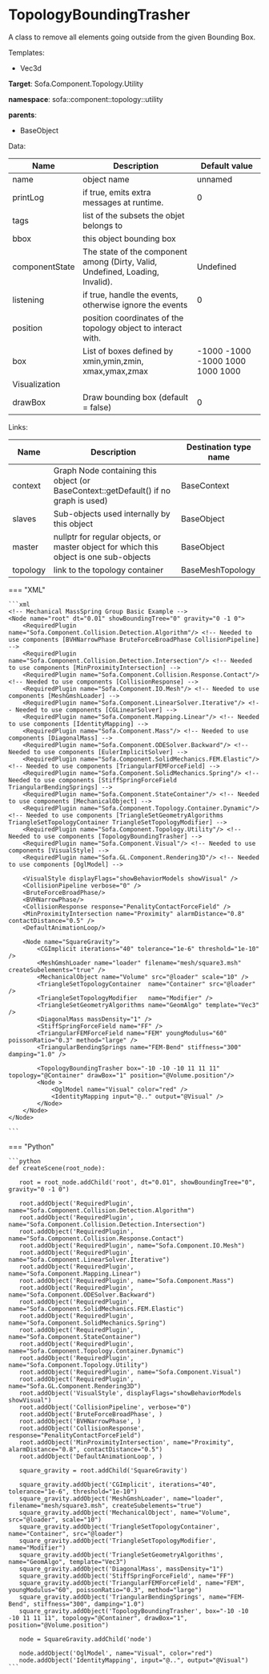 # TopologyBoundingTrasher

A class to remove all elements going outside from the given Bounding Box.


Templates:

- Vec3d

__Target__: Sofa.Component.Topology.Utility

__namespace__: sofa::component::topology::utility

__parents__:

- BaseObject

Data: 

<table>
    <thead>
        <tr>
            <th>Name</th>
            <th>Description</th>
            <th>Default value</th>
        </tr>
    </thead>
    <tbody>
	<tr>
		<td>name</td>
		<td>
object name
		</td>
		<td>unnamed</td>
	</tr>
	<tr>
		<td>printLog</td>
		<td>
if true, emits extra messages at runtime.
		</td>
		<td>0</td>
	</tr>
	<tr>
		<td>tags</td>
		<td>
list of the subsets the objet belongs to
		</td>
		<td></td>
	</tr>
	<tr>
		<td>bbox</td>
		<td>
this object bounding box
		</td>
		<td></td>
	</tr>
	<tr>
		<td>componentState</td>
		<td>
The state of the component among (Dirty, Valid, Undefined, Loading, Invalid).
		</td>
		<td>Undefined</td>
	</tr>
	<tr>
		<td>listening</td>
		<td>
if true, handle the events, otherwise ignore the events
		</td>
		<td>0</td>
	</tr>
	<tr>
		<td>position</td>
		<td>
position coordinates of the topology object to interact with.
		</td>
		<td></td>
	</tr>
	<tr>
		<td>box</td>
		<td>
List of boxes defined by xmin,ymin,zmin, xmax,ymax,zmax
		</td>
		<td>-1000 -1000 -1000 1000 1000 1000</td>
	</tr>
	<tr>
		<td colspan="3">Visualization</td>
	</tr>
	<tr>
		<td>drawBox</td>
		<td>
Draw bounding box (default = false)
		</td>
		<td>0</td>
	</tr>

</tbody>
</table>

Links: 


| Name | Description | Destination type name |
| ---- | ----------- | --------------------- |
|context|Graph Node containing this object (or BaseContext::getDefault() if no graph is used)|BaseContext|
|slaves|Sub-objects used internally by this object|BaseObject|
|master|nullptr for regular objects, or master object for which this object is one sub-objects|BaseObject|
|topology|link to the topology container|BaseMeshTopology|

=== "XML"

    ```xml
    <!-- Mechanical MassSpring Group Basic Example -->
    <Node name="root" dt="0.01" showBoundingTree="0" gravity="0 -1 0">
    	<RequiredPlugin name="Sofa.Component.Collision.Detection.Algorithm"/> <!-- Needed to use components [BVHNarrowPhase BruteForceBroadPhase CollisionPipeline] -->
    	<RequiredPlugin name="Sofa.Component.Collision.Detection.Intersection"/> <!-- Needed to use components [MinProximityIntersection] -->
    	<RequiredPlugin name="Sofa.Component.Collision.Response.Contact"/> <!-- Needed to use components [CollisionResponse] -->
    	<RequiredPlugin name="Sofa.Component.IO.Mesh"/> <!-- Needed to use components [MeshGmshLoader] -->
    	<RequiredPlugin name="Sofa.Component.LinearSolver.Iterative"/> <!-- Needed to use components [CGLinearSolver] -->
    	<RequiredPlugin name="Sofa.Component.Mapping.Linear"/> <!-- Needed to use components [IdentityMapping] -->
    	<RequiredPlugin name="Sofa.Component.Mass"/> <!-- Needed to use components [DiagonalMass] -->
    	<RequiredPlugin name="Sofa.Component.ODESolver.Backward"/> <!-- Needed to use components [EulerImplicitSolver] -->
    	<RequiredPlugin name="Sofa.Component.SolidMechanics.FEM.Elastic"/> <!-- Needed to use components [TriangularFEMForceField] -->
    	<RequiredPlugin name="Sofa.Component.SolidMechanics.Spring"/> <!-- Needed to use components [StiffSpringForceField TriangularBendingSprings] -->
    	<RequiredPlugin name="Sofa.Component.StateContainer"/> <!-- Needed to use components [MechanicalObject] -->
    	<RequiredPlugin name="Sofa.Component.Topology.Container.Dynamic"/> <!-- Needed to use components [TriangleSetGeometryAlgorithms TriangleSetTopologyContainer TriangleSetTopologyModifier] -->
    	<RequiredPlugin name="Sofa.Component.Topology.Utility"/> <!-- Needed to use components [TopologyBoundingTrasher] -->
    	<RequiredPlugin name="Sofa.Component.Visual"/> <!-- Needed to use components [VisualStyle] -->
    	<RequiredPlugin name="Sofa.GL.Component.Rendering3D"/> <!-- Needed to use components [OglModel] -->
    
        <VisualStyle displayFlags="showBehaviorModels showVisual" />
        <CollisionPipeline verbose="0" />
        <BruteForceBroadPhase/>
        <BVHNarrowPhase/>
        <CollisionResponse response="PenalityContactForceField" />
        <MinProximityIntersection name="Proximity" alarmDistance="0.8" contactDistance="0.5" />
        <DefaultAnimationLoop/>
    	
    	<Node name="SquareGravity">
    		<CGImplicit iterations="40" tolerance="1e-6" threshold="1e-10" />
    		<MeshGmshLoader name="loader" filename="mesh/square3.msh" createSubelements="true" />
    		<MechanicalObject name="Volume" src="@loader" scale="10" />
    		<TriangleSetTopologyContainer  name="Container" src="@loader" />
    		<TriangleSetTopologyModifier   name="Modifier" />
    		<TriangleSetGeometryAlgorithms name="GeomAlgo" template="Vec3" />
    		<DiagonalMass massDensity="1" />
    		<StiffSpringForceField name="FF" />
    		<TriangularFEMForceField name="FEM" youngModulus="60" poissonRatio="0.3" method="large" />
    		<TriangularBendingSprings name="FEM-Bend" stiffness="300" damping="1.0" />
    		
    		<TopologyBoundingTrasher box="-10 -10 -10 11 11 11" topology="@Container" drawBox="1" position="@Volume.position"/>
    		<Node >
    			<OglModel name="Visual" color="red" />
    			<IdentityMapping input="@.." output="@Visual" />
    		</Node>
    	</Node>
    </Node>

    ```

=== "Python"

    ```python
    def createScene(root_node):

       root = root_node.addChild('root', dt="0.01", showBoundingTree="0", gravity="0 -1 0")

       root.addObject('RequiredPlugin', name="Sofa.Component.Collision.Detection.Algorithm")
       root.addObject('RequiredPlugin', name="Sofa.Component.Collision.Detection.Intersection")
       root.addObject('RequiredPlugin', name="Sofa.Component.Collision.Response.Contact")
       root.addObject('RequiredPlugin', name="Sofa.Component.IO.Mesh")
       root.addObject('RequiredPlugin', name="Sofa.Component.LinearSolver.Iterative")
       root.addObject('RequiredPlugin', name="Sofa.Component.Mapping.Linear")
       root.addObject('RequiredPlugin', name="Sofa.Component.Mass")
       root.addObject('RequiredPlugin', name="Sofa.Component.ODESolver.Backward")
       root.addObject('RequiredPlugin', name="Sofa.Component.SolidMechanics.FEM.Elastic")
       root.addObject('RequiredPlugin', name="Sofa.Component.SolidMechanics.Spring")
       root.addObject('RequiredPlugin', name="Sofa.Component.StateContainer")
       root.addObject('RequiredPlugin', name="Sofa.Component.Topology.Container.Dynamic")
       root.addObject('RequiredPlugin', name="Sofa.Component.Topology.Utility")
       root.addObject('RequiredPlugin', name="Sofa.Component.Visual")
       root.addObject('RequiredPlugin', name="Sofa.GL.Component.Rendering3D")
       root.addObject('VisualStyle', displayFlags="showBehaviorModels showVisual")
       root.addObject('CollisionPipeline', verbose="0")
       root.addObject('BruteForceBroadPhase', )
       root.addObject('BVHNarrowPhase', )
       root.addObject('CollisionResponse', response="PenalityContactForceField")
       root.addObject('MinProximityIntersection', name="Proximity", alarmDistance="0.8", contactDistance="0.5")
       root.addObject('DefaultAnimationLoop', )

       square_gravity = root.addChild('SquareGravity')

       square_gravity.addObject('CGImplicit', iterations="40", tolerance="1e-6", threshold="1e-10")
       square_gravity.addObject('MeshGmshLoader', name="loader", filename="mesh/square3.msh", createSubelements="true")
       square_gravity.addObject('MechanicalObject', name="Volume", src="@loader", scale="10")
       square_gravity.addObject('TriangleSetTopologyContainer', name="Container", src="@loader")
       square_gravity.addObject('TriangleSetTopologyModifier', name="Modifier")
       square_gravity.addObject('TriangleSetGeometryAlgorithms', name="GeomAlgo", template="Vec3")
       square_gravity.addObject('DiagonalMass', massDensity="1")
       square_gravity.addObject('StiffSpringForceField', name="FF")
       square_gravity.addObject('TriangularFEMForceField', name="FEM", youngModulus="60", poissonRatio="0.3", method="large")
       square_gravity.addObject('TriangularBendingSprings', name="FEM-Bend", stiffness="300", damping="1.0")
       square_gravity.addObject('TopologyBoundingTrasher', box="-10 -10 -10 11 11 11", topology="@Container", drawBox="1", position="@Volume.position")

       node = SquareGravity.addChild('node')

       node.addObject('OglModel', name="Visual", color="red")
       node.addObject('IdentityMapping', input="@..", output="@Visual")
    ```

